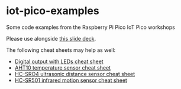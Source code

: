 # iot-pico-examples
Some code examples from the Raspberry Pi Pico IoT Pico workshops

Please use alongside [this slide deck](https://docs.google.com/presentation/d/19RZwi7KuUsx3Hmas59h55lnml5mdxhbaNKKw3uU1FXw/edit#slide=id.p1).

The following cheat sheets may help as well:

* [Digital output with LEDs cheat sheet](https://docs.google.com/document/d/1X_uqQgQevWDC7n_K7yaFXSD0cgVBVqaFeoez_-seHyg/edit#heading=h.wm69cc7lodn4)
* [AHT10 temperature sensor cheat sheet](https://docs.google.com/document/d/1MJtTKbrAfC01FncNN328Zc5H6f7RmKw8jfUF7VrEgPQ/edit#heading=h.1wq7pn4vwn3f)
* [HC-SRO4 ultrasonic distance sensor cheat sheet](https://docs.google.com/document/d/1gGukTre6PMMKBP7mp7E96CRS6yDueLMTpzDRLzV6RMg/edit#heading=h.e5cp67sl6zag)
* [HC-SR501 infrared motion sensor cheat sheet](https://docs.google.com/document/d/1HAkfcx73zyGLl7AGKLOVNFF_gDXmbWJXEAzB8lLwo9I/edit#)
